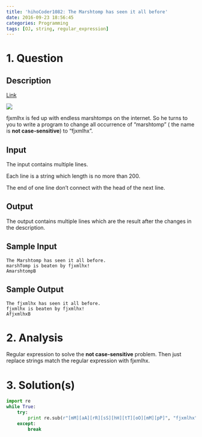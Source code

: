 ```yaml
---
title: 'hihoCoder1082: The Marshtomp has seen it all before'
date: 2016-09-23 18:56:45
categories: Programming
tags: [OJ, string, regular_expression]
---
```


# 1. Question

## Description
[Link](http://hihocoder.com/problemset/problem/1082?sid=877409)

![](/home/jason/Pictures/14184646038225.jpg)

fjxmlhx is fed up with endless marshtomps on the internet. So he turns to you to write a program to change all occurrence of “marshtomp” ( the name is **not case-sensitive**)  to “fjxmlhx”.
## Input

The input contains multiple lines.

Each line is a string which length is no more than 200.

The end of one line don’t connect with the head of the next line.
## Output

The output contains multiple lines which are the result after the changes in the description.
## Sample Input

    The Marshtomp has seen it all before.
    marshTomp is beaten by fjxmlhx!
    AmarshtompB

## Sample Output

    The fjxmlhx has seen it all before.
    fjxmlhx is beaten by fjxmlhx!
    AfjxmlhxB


# 2. Analysis
Regular expression to solve the **not case-sensitive** problem. Then just replace strings match the regular expression with fjxmlhx.
# 3. Solution(s)
```python
import re
while True:
    try:
        print re.sub(r"[mM][aA][rR][sS][hH][tT][oO][mM][pP]", "fjxmlhx", raw_input())
    except:
        break

```
